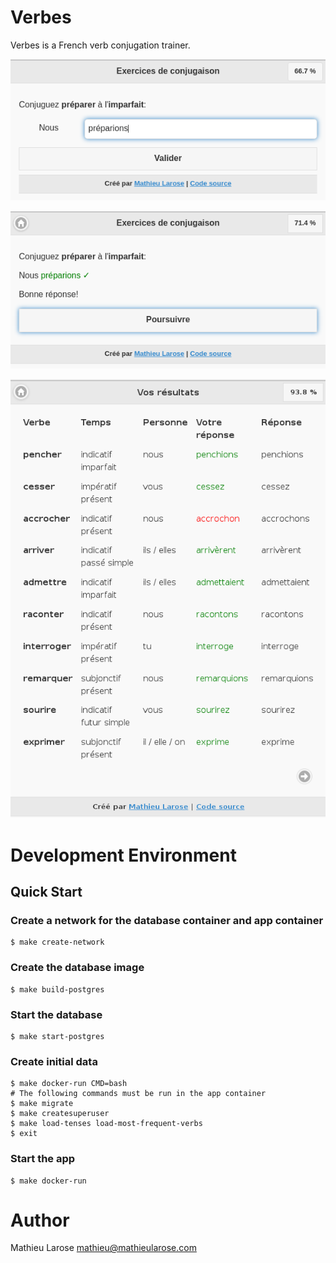 # Verbes

Verbes is a French verb conjugation trainer.

![](img/preparions.png)

![](img/preparions-feedback.png)

![](img/results.png)


# Development Environment

## Quick Start

### Create a network for the database container and app container

```
$ make create-network
```

### Create the database image

```
$ make build-postgres
```

### Start the database

```
$ make start-postgres
```

### Create initial data

```
$ make docker-run CMD=bash
# The following commands must be run in the app container
$ make migrate
$ make createsuperuser
$ make load-tenses load-most-frequent-verbs
$ exit
```

### Start the app

```
$ make docker-run
```


# Author

Mathieu Larose <mathieu@mathieularose.com>
